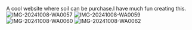 A cool website where soil can be purchase.I have much fun creating this.
![IMG-20241008-WA0057](https://github.com/user-attachments/assets/e5959f68-102c-478a-b973-686aecfb3d14)
![IMG-20241008-WA0059](https://github.com/user-attachments/assets/6c88463c-1641-4ae1-aa04-7602f7d007c2)
![IMG-20241008-WA0060](https://github.com/user-attachments/assets/41717043-4800-4abd-8b76-170c091145c9)
![IMG-20241008-WA0062](https://github.com/user-attachments/assets/2cf3aaea-5813-41df-99a2-26f0cbacda10)
